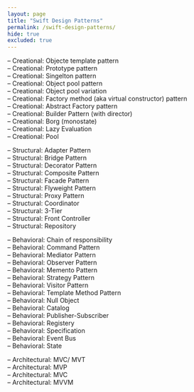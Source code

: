 ```yaml
---
layout: page
title: "Swift Design Patterns"
permalink: /swift-design-patterns/
hide: true
excluded: true
---
```


– Creational: Objecte template pattern<br>
– Creational: Prototype pattern<br>
– Creational: Singelton pattern<br>
– Creational: Object pool pattern<br>
– Creational: Object pool variation<br>
– Creational: Factory method (aka virtual constructor) pattern<br>
– Creational: Abstract Factory pattern<br>
– Creational: Builder Pattern (with director)<br>
– Creational: Borg (monostate)<br>
– Creational: Lazy Evaluation<br>
– Creational: Pool<br>

– Structural: Adapter Pattern<br>
– Structural: Bridge Pattern<br>
– Structural: Decorator Pattern<br>
– Structural: Composite Pattern<br>
– Structural: Facade Pattern<br>
– Structural: Flyweight Pattern<br>
– Structural: Proxy Pattern<br>
– Structural: Coordinator<br>
– Structural: 3-Tier<br>
– Structural: Front Controller<br>
– Structural: Repository<br>

– Behavioral: Chain of responsibility<br>
– Behavioral: Command Pattern<br>
– Behavioral: Mediator Pattern<br>
– Behavioral: Observer Pattern<br>
– Behavioral: Memento Pattern<br>
– Behavioral: Strategy Pattern<br>
– Behavioral: Visitor Pattern<br>
– Behavioral: Template Method Pattern<br>
– Behavioral: Null Object<br>
– Behavioral: Catalog<br>
– Behavioral: Publisher-Subscriber<br>
– Behavioral: Registery<br>
– Behavioral: Specification<br>
– Behavioral: Event Bus<br>
– Behavioral: State<br>

– Architectural: MVC/ MVT<br>
– Architectural: MVP<br>
– Architectural: MVC<br>
– Architectural: MVVM<br>